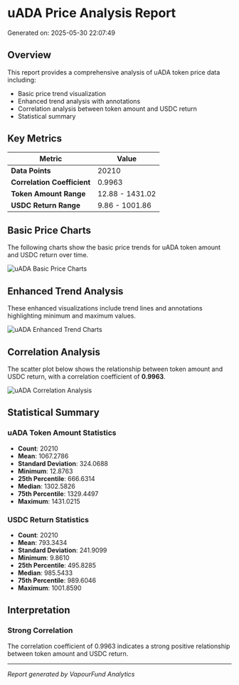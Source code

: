 # uADA Price Analysis Report

Generated on: 2025-05-30 22:07:49

## Overview

This report provides a comprehensive analysis of uADA token price data including:
- Basic price trend visualization
- Enhanced trend analysis with annotations
- Correlation analysis between token amount and USDC return
- Statistical summary

## Key Metrics

| Metric | Value |
|--------|-------|
| **Data Points** | 20210 |
| **Correlation Coefficient** | 0.9963 |
| **Token Amount Range** | 12.88 - 1431.02 |
| **USDC Return Range** | 9.86 - 1001.86 |

## Basic Price Charts

The following charts show the basic price trends for uADA token amount and USDC return over time.

![uADA Basic Price Charts](https://raw.githubusercontent.com/VaporFund/weekly-report/main/chart_images/uADA_price_charts.png)

## Enhanced Trend Analysis

These enhanced visualizations include trend lines and annotations highlighting minimum and maximum values.

![uADA Enhanced Trend Charts](https://raw.githubusercontent.com/VaporFund/weekly-report/main/chart_images/uADA_price_charts_with_trend.png)

## Correlation Analysis

The scatter plot below shows the relationship between token amount and USDC return, with a correlation coefficient of **0.9963**.

![uADA Correlation Analysis](https://raw.githubusercontent.com/VaporFund/weekly-report/main/chart_images/uADA_relationship_chart.png)

## Statistical Summary

### uADA Token Amount Statistics
- **Count**: 20210
- **Mean**: 1067.2786
- **Standard Deviation**: 324.0688
- **Minimum**: 12.8763
- **25th Percentile**: 666.6314
- **Median**: 1302.5826
- **75th Percentile**: 1329.4497
- **Maximum**: 1431.0215

### USDC Return Statistics
- **Count**: 20210
- **Mean**: 793.3434
- **Standard Deviation**: 241.9099
- **Minimum**: 9.8610
- **25th Percentile**: 495.8285
- **Median**: 985.5433
- **75th Percentile**: 989.6046
- **Maximum**: 1001.8590

## Interpretation

### Strong Correlation

The correlation coefficient of 0.9963 indicates a strong positive relationship between token amount and USDC return.

---

*Report generated by VapourFund Analytics*
